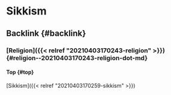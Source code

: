# Sikkism


## Backlink {#backlink}


### [Religion]({{< relref "20210403170243-religion" >}}) {#religion--20210403170243-religion-dot-md}


#### Top {#top}

[Sikkism]({{< relref "20210403170259-sikkism" >}})

